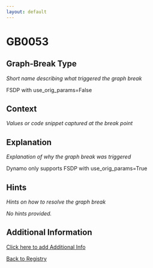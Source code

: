 ```yaml
---
layout: default
---
```

# GB0053

## Graph-Break Type
*Short name describing what triggered the graph break*

FSDP with use_orig_params=False

## Context
*Values or code snippet captured at the break point*



## Explanation
*Explanation of why the graph break was triggered*

Dynamo only supports FSDP with use_orig_params=True

## Hints
*Hints on how to resolve the graph break*

*No hints provided.*


## Additional Information

<!-- ADDITIONAL INFORMATION START - Add custom information below this line -->

<!-- ADDITIONAL INFORMATION END -->


[Click here to add Additional Info](https://github.com/pytorch-labs/compile-graph-break-site/edit/main/docs/gb/gb0053.md)

[Back to Registry](../index.html)
